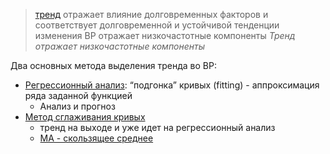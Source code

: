 > [тренд](https://www.notion.so/1-1-8c2bbe11f1d84600a17369261a52f558?pvs=21) отражает влияние долговременных факторов и соответствует долговременной и устойчивой тенденции изменения ВР
> отражает низкочастотные компоненты
_Тренд отражает низкочастотные компоненты_


Два основных метода выделения тренда во ВР:

- [Регрессионный анализ](https://www.notion.so/2-1-f094744562bf4e9085971e2ae6a47266?pvs=21): “подгонка” кривых (fitting) - аппроксимация ряда заданной функцией
    - Анализ и прогноз
- [Метод сглаживания кривых](https://www.notion.so/2-1-f094744562bf4e9085971e2ae6a47266?pvs=21)
    - тренд на выходе и уже идет на регрессионный анализ
    - [MA - скользящее среднее](https://www.notion.so/2-1-f094744562bf4e9085971e2ae6a47266?pvs=21)